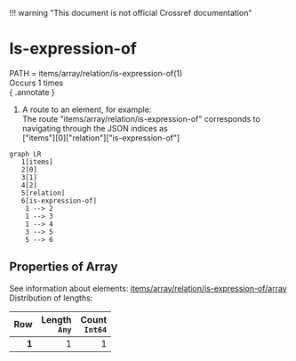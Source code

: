 !!! warning "This document is not official Crossref documentation"
# Is-expression-of
PATH = items/array/relation/is-expression-of(1)  
Occurs 1 times  
{ .annotate }

1. A route to an element, for example:  
   The route "items/array/relation/is-expression-of" corresponds to navigating through the JSON indices as  
   ["items"][0]["relation"]["is-expression-of"]  

```mermaid
graph LR
   1[items]
   2[0]
   3[1]
   4[2]
   5[relation]
   6[is-expression-of]
    1 --> 2
    1 --> 3
    1 --> 4
    3 --> 5
    5 --> 6
```


## Properties of Array
See information about elements: [items/array/relation/is-expression-of/array](array/index.md)  
Distribution of lengths:  

| **Row** | **Length**<br>`Any` | **Count**<br>`Int64` |
|--------:|--------------------:|---------------------:|
| **1**   | 1                   | 1                    |

